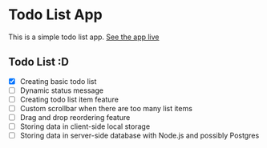 # Todo List App
This is a simple todo list app.
[See the app live](https://master--thriving-conkies-e9800e.netlify.app/)

## Todo List :D

- [x] Creating basic todo list
- [ ] Dynamic status message
- [ ] Creating todo list item feature
- [ ] Custom scrollbar when there are too many list items
- [ ] Drag and drop reordering feature
- [ ] Storing data in client-side local storage
- [ ] Storing data in server-side database with Node.js and possibly Postgres